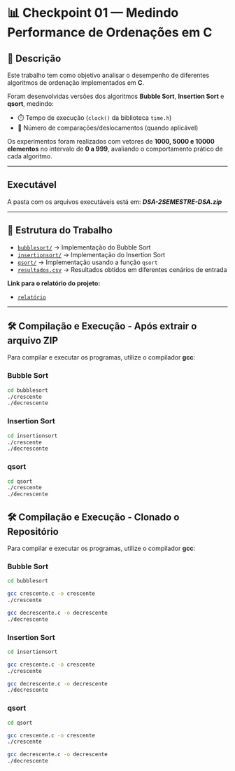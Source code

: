 # 📊 Checkpoint 01 — Medindo Performance de Ordenações em C

## 📌 Descrição
Este trabalho tem como objetivo analisar o desempenho de diferentes algoritmos de ordenação implementados em **C**.  

Foram desenvolvidas versões dos algoritmos **Bubble Sort**, **Insertion Sort** e **qsort**, medindo:  

- ⏱️ Tempo de execução (`clock()` da biblioteca `time.h`)  
- 🔄 Número de comparações/deslocamentos (quando aplicável)  

Os experimentos foram realizados com vetores de **1000, 5000 e 10000 elementos** no intervalo de **0 a 999**, avaliando o comportamento prático de cada algoritmo.

---
## Executável

A pasta com os arquivos executáveis está em: ***DSA-2SEMESTRE-DSA.zip***

---
## 📂 Estrutura do Trabalho
- [`bubblesort/`](https://github.com/jumarques03/DSA-2SEMESTRE-CP01/tree/main/bubblesort) → Implementação do Bubble Sort  
- [`insertionsort/`](https://github.com/jumarques03/DSA-2SEMESTRE-CP01/tree/main/insertionsort) → Implementação do Insertion Sort  
- [`qsort/`](https://github.com/jumarques03/DSA-2SEMESTRE-CP01/tree/main/qsort) → Implementação usando a função `qsort` 
- [`resultados.csv`](https://github.com/jumarques03/DSA-2SEMESTRE-CP01/blob/main/resultados.csv) → Resultados obtidos em diferentes cenários de entrada  

**Link para o relatório do projeto:**
-  [`relatório`](https://docs.google.com/document/d/1kgjsK7nocS7PwCzsg9bomOse-K9ZXzCveyrJTUEE_VI/edit?usp=sharing)

---
## 🛠️ Compilação e Execução - Após extrair o arquivo ZIP
Para compilar e executar os programas, utilize o compilador **gcc**:  

### Bubble Sort
```bash
cd bubblesort
./crescente
./decrescente

```
### Insertion Sort
```bash
cd insertionsort
./crescente
./decrescente

```

### qsort
```bash
cd qsort
./crescente
./decrescente

```

## 🛠️ Compilação e Execução - Clonado o Repositório
Para compilar e executar os programas, utilize o compilador **gcc**:  

### Bubble Sort
```bash
cd bubblesort

gcc crescente.c -o crescente
./crescente

gcc decrescente.c -o decrescente
./decrescente

```
### Insertion Sort
```bash
cd insertionsort

gcc crescente.c -o crescente
./crescente

gcc decrescente.c -o decrescente
./decrescente

```

### qsort
```bash
cd qsort

gcc crescente.c -o crescente
./crescente

gcc decrescente.c -o decrescente
./decrescente

```
